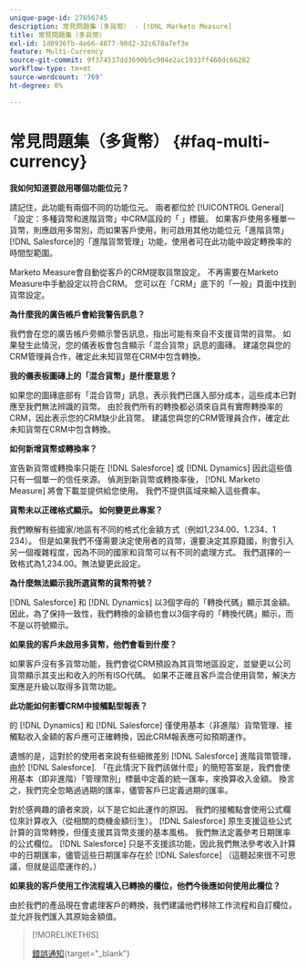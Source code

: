 ```yaml
---
unique-page-id: 27656745
description: 常見問題集（多貨幣） - [!DNL Marketo Measure]
title: 常見問題集（多貨幣）
exl-id: 1d0936fb-4e66-4877-98d2-32c678a7ef3e
feature: Multi-Currency
source-git-commit: 9f374537dd3690b5c904e2ac1933ff460dc66282
workflow-type: tm+mt
source-wordcount: '769'
ht-degree: 0%

---
```


# 常見問題集（多貨幣） {#faq-multi-currency}

**我如何知道要啟用哪個功能位元？**

請記住，此功能有兩個不同的功能位元。 兩者都位於 [!UICONTROL General] 「設定：多種貨幣和進階貨幣」中CRM區段的「 」標籤。 如果客戶使用多種單一貨幣，則應啟用多幣別，而如果客戶使用，則可啟用其他功能位元「進階貨幣」 [!DNL Salesforce]的「進階貨幣管理」功能，使用者可在此功能中設定轉換率的時間型範圍。

Marketo Measure會自動從客戶的CRM提取貨幣設定。 不再需要在Marketo Measure中手動設定以符合CRM。 您可以在「CRM」底下的「一般」頁面中找到貨幣設定。

**為什麼我的廣告帳戶會給我警告訊息？**

我們會在您的廣告帳戶旁顯示警告訊息，指出可能有來自不支援貨幣的貨幣。 如果發生此情況，您的儀表板會包含顯示「混合貨幣」訊息的圖磚。 建議您與您的CRM管理員合作，確定此未知貨幣在CRM中包含轉換。

**我的儀表板圖磚上的「混合貨幣」是什麼意思？**

如果您的圖磚底部有「混合貨幣」訊息，表示我們已匯入部分成本，這些成本已對應至我們無法辨識的貨幣。 由於我們所有的轉換都必須來自具有實際轉換率的CRM，因此表示您的CRM缺少此貨幣。 建議您與您的CRM管理員合作，確定此未知貨幣在CRM中包含轉換。

**如何新增貨幣或轉換率？**

宣告新貨幣或轉換率只能在 [!DNL Salesforce] 或 [!DNL Dynamics] 因此這些值只有一個單一的信任來源。 偵測到新貨幣或轉換率後， [!DNL Marketo Measure] 將會下載並提供給您使用。 我們不提供區域來輸入這些費率。

**貨幣未以正確格式顯示。 如何變更此專案？**

我們瞭解有些國家/地區有不同的格式化金額方式（例如1,234.00、1.234、1 234）。 但是如果我們不僅需要決定使用者的貨幣，還要決定其原籍國，則會引入另一個複雜程度，因為不同的國家和貨幣可以有不同的處理方式。 我們選擇的一致格式為1,234.00。無法變更此設定。

**為什麼無法顯示我所選貨幣的貨幣符號？**

[!DNL Salesforce] 和 [!DNL Dynamics] 以3個字母的「轉換代碼」顯示其金額。 因此，為了保持一致性，我們轉換的金額也會以3個字母的「轉換代碼」顯示，而不是以符號顯示。

**如果我的客戶未啟用多貨幣，他們會看到什麼？**

如果客戶沒有多貨幣功能，我們會從CRM預設為其貨幣地區設定，並變更以公司貨幣顯示其支出和收入的所有ISO代碼。 如果不正確且客戶混合使用貨幣，解決方案應是升級以取得多貨幣功能。

**此功能如何影響CRM中接觸點型報表？**

的 [!DNL Dynamics] 和 [!DNL Salesforce] 僅使用基本（非進階）貨幣管理、接觸點收入金額的客戶應可正確轉換，因此CRM報表應可如預期運作。

遺憾的是，這對於的使用者來說有些細微差別 [!DNL Salesforce] 進階貨幣管理，由於 [!DNL Salesforce]. 「在此情況下我們該做什麼」的簡短答案是，我們會使用基本（即非進階）「管理幣別」標籤中定義的統一匯率，來換算收入金額。 換言之，我們完全忽略過過期的匯率，儘管客戶已定義過期的匯率。

對於感興趣的讀者來說，以下是它如此運作的原因。 我們的接觸點會使用公式欄位來計算收入（從相關的商機金額衍生）。 [!DNL Salesforce] 原生支援這些公式計算的貨幣轉換，但僅支援其貨幣支援的基本風格。 我們無法定義參考日期匯率的公式欄位。 [!DNL Salesforce] 只是不支援該功能，因此我們無法參考收入計算中的日期匯率，儘管這些日期匯率存在於 [!DNL Salesforce] （這聽起來很不可思議，但就是這麼運作的。）

**如果我的客戶使用工作流程填入已轉換的欄位，他們今後應如何使用此欄位？**

由於我們的產品現在會處理客戶的轉換，我們建議他們移除工作流程和自訂欄位，並允許我們匯入其原始金額值。

>[!MORELIKETHIS]
>
>[錯誤通知](/help/configuration-and-setup/getting-started-with-marketo-measure/error-notifications.md){target="_blank"}
